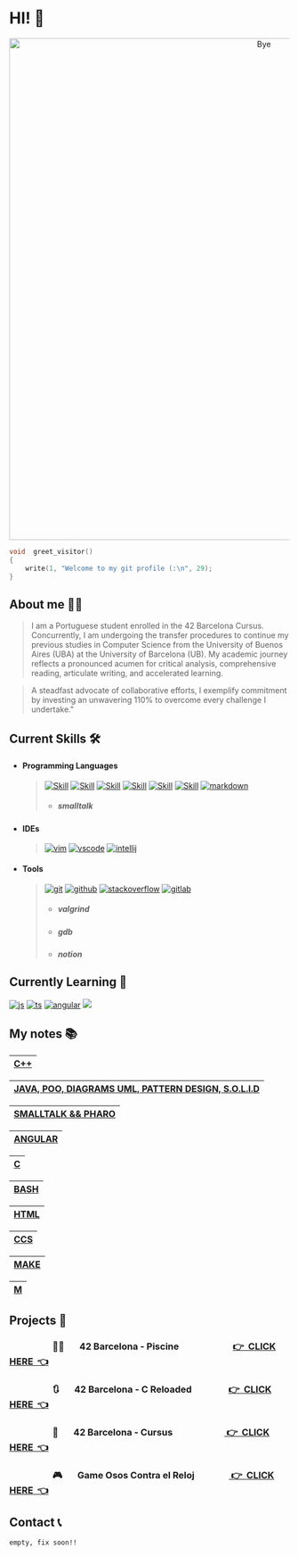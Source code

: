 
# HI! 👋

<p align = "center">
  <img src = "https://github.com/brayans22/brayans22/assets/90729742/eef81ccf-feec-487f-a093-61d6099544fe"       
       alt = "Bye" width = "900px">
</p>

```c
void  greet_visitor()
{
    write(1, "Welcome to my git profile (:\n", 29);
}
```

## About me 🕵️‍♂️
> I am a Portuguese student enrolled in the 42 Barcelona Cursus. Concurrently, 
> I am undergoing the transfer procedures to continue my previous studies in 
> Computer Science from the University of Buenos Aires (UBA) at the University 
> of Barcelona (UB). My academic journey reflects a pronounced acumen for critical 
> analysis, comprehensive reading, articulate writing, and accelerated learning.

> A steadfast advocate of collaborative efforts, I exemplify commitment by investing 
> an unwavering 110% to overcome every challenge I undertake."


## Current Skills 🛠️

- #### Programming Languages
  
  >   [![Skill](https://skillicons.dev/icons?i=c)](https://skillicons.dev)
  >   [![Skill](https://skillicons.dev/icons?i=cpp)](https://skillicons.dev)
  >   [![Skill](https://skillicons.dev/icons?i=java)](https://skillicons.dev)
  >   [![Skill](https://skillicons.dev/icons?i=bash)](https://skillicons.dev)
  >   [![Skill](https://skillicons.dev/icons?i=html)](https://skillicons.dev)
  >   [![Skill](https://skillicons.dev/icons?i=css)](https://skillicons.dev)
  >   [![markdown](https://skillicons.dev/icons?i=md)](https://skillicons.dev)
  > - ##### smalltalk

- #### IDEs
  
  > [![vim](https://skillicons.dev/icons?i=vim)](https://skillicons.dev)
  > [![vscode](https://skillicons.dev/icons?i=vscode)](https://skillicons.dev)
  > [![intellij](https://skillicons.dev/icons?i=idea)](https://skillicons.dev)

- #### Tools

  > [![git](https://skillicons.dev/icons?i=git)](https://skillicons.dev)
  > [![github](https://skillicons.dev/icons?i=github)](https://skillicons.dev)
  > [![stackoverflow](https://skillicons.dev/icons?i=stackoverflow)](https://skillicons.dev)
  > [![gitlab](https://skillicons.dev/icons?i=gitlab)](https://skillicons.dev)
  > - ##### valgrind
  > - ##### gdb
  > - ##### notion

## Currently Learning 📖
[![js](https://skillicons.dev/icons?i=angular)](https://skillicons.dev)
[![ts](https://skillicons.dev/icons?i=js)](https://skillicons.dev)
[![angular](https://skillicons.dev/icons?i=ts)](https://skillicons.dev)
[![](https://skillicons.dev/icons?i=docker)](https://skillicons.dev)


## My notes 📚
|[C++ ](https://brayan-saiago.notion.site/RESUMEN-C-e3422d48ac5b480f87a29c29f11a6c33?pvs=4)|
|:--|

|[JAVA, POO, DIAGRAMS UML, PATTERN DESIGN, S.O.L.I.D ](https://brayan-saiago.notion.site/RESUMEN-JAVA-5b500e5fb22c4b37bf2cdee216500cf8?pvs=4)|
|:--|

|[SMALLTALK && PHARO ](https://brayan-saiago.notion.site/RESUMEN-JAVA-5b500e5fb22c4b37bf2cdee216500cf8?pvs=4)|
|:--|

|[ANGULAR ](https://brayan-saiago.notion.site/RESUMEN-JAVA-5b500e5fb22c4b37bf2cdee216500cf8?pvs=4)|
|:--|

|[C ](https://brayan-saiago.notion.site/MAKEFILE-831ef4e3ad084f56a2945251233679a7?pvs=4)|
|:--|

|[BASH ](https://brayan-saiago.notion.site/Bash-c5b9ba211e344b1586366f3fe2cc84b9?pvs=4)|
|:--|

|[HTML ](https://brayan-saiago.notion.site/HTML5-9f7de2d6f9c34a9a8289487dd6cd1ea1?pvs=4)|
|:--|

|[CCS ](https://brayan-saiago.notion.site/CSS-11ecc071f300442ea54c6eff25951f65?pvs=4)|
|:--|

|[MAKE ](https://brayan-saiago.notion.site/MAKEFILE-831ef4e3ad084f56a2945251233679a7?pvs=4)|
|:--|

|[M ](https://www.w3schools.io/file/markdown-css/)|
|:--|

## Projects 📁


### &nbsp; &nbsp; &nbsp; &nbsp;  &nbsp; &nbsp; &nbsp; &nbsp; &nbsp; &nbsp; 🏊‍♂️ &nbsp; &nbsp; &nbsp; 42 Barcelona - Piscine &nbsp; &nbsp; &nbsp; &nbsp; &nbsp; &nbsp; &nbsp; &nbsp; &nbsp; &nbsp; &nbsp; &nbsp; [ 👉&nbsp;&nbsp;CLICK HERE&nbsp;&nbsp;👈 ](https://github.com/brayans22/42-Campus-Barcelona/tree/main/Piscine)
### &nbsp; &nbsp; &nbsp; &nbsp; &nbsp; &nbsp; &nbsp; &nbsp; &nbsp; &nbsp; 🔃 &nbsp; &nbsp; &nbsp; 42 Barcelona - C Reloaded &nbsp;  &nbsp; &nbsp; &nbsp; &nbsp; &nbsp; &nbsp; &nbsp; [ 👉&nbsp;&nbsp;CLICK HERE&nbsp;&nbsp;👈 ](https://github.com/brayans22/42-Campus-Barcelona/tree/main/C%20Piscine%20Reloaded)
### &nbsp; &nbsp; &nbsp; &nbsp; &nbsp; &nbsp; &nbsp; &nbsp; &nbsp; &nbsp; 🚧 &nbsp; &nbsp; &nbsp; 42 Barcelona - Cursus  &nbsp; &nbsp; &nbsp; &nbsp; &nbsp; &nbsp; &nbsp; &nbsp; &nbsp; &nbsp; &nbsp; &nbsp;[ 👉&nbsp;&nbsp;CLICK HERE&nbsp;&nbsp;👈 ](https://github.com/brayans22/42-Campus-Barcelona/tree/main/Cursus)
### &nbsp; &nbsp; &nbsp; &nbsp; &nbsp; &nbsp; &nbsp; &nbsp; &nbsp; &nbsp; 🎮 &nbsp; &nbsp; &nbsp; Game Osos Contra el Reloj &nbsp; &nbsp; &nbsp; &nbsp; &nbsp; &nbsp; &nbsp; &nbsp;[ 👉&nbsp;&nbsp;CLICK HERE&nbsp;&nbsp;👈 ](https://github.com/brayans22/Osos-contra-el-reloj)


    
   
## Contact 📞
    empty, fix soon!!

